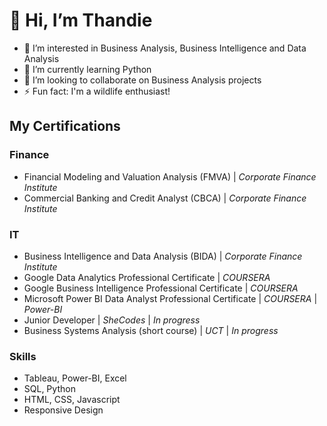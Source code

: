 # 👋 Hi, I’m Thandie

- 👀 I’m interested in Business Analysis, Business Intelligence and Data Analysis
- 🌱 I’m currently learning Python
- 💞️ I’m looking to collaborate on Business Analysis projects
- ⚡ Fun fact: I'm a wildlife enthusiast!

## My Certifications
### Finance
- Financial Modeling and Valuation Analysis (FMVA) | *Corporate Finance Institute*
- Commercial Banking and Credit Analyst (CBCA) | *Corporate Finance Institute*

### IT
- Business Intelligence and Data Analysis (BIDA) | *Corporate Finance Institute*
- Google Data Analytics Professional Certificate | *COURSERA*
- Google Business Intelligence Professional Certificate | *COURSERA*
- Microsoft Power BI Data Analyst Professional Certificate | *COURSERA* | *Power-BI*
- Junior Developer | *SheCodes* | *In progress*
- Business Systems Analysis (short course) | *UCT* | *In progress*

### Skills

- Tableau, Power-BI, Excel
- SQL, Python
- HTML, CSS, Javascript
- Responsive Design

<!---
thandierab/thandierab is a ✨ special ✨ repository because its `README.md` (this file) appears on your GitHub profile.
You can click the Preview link to take a look at your changes.
--->
